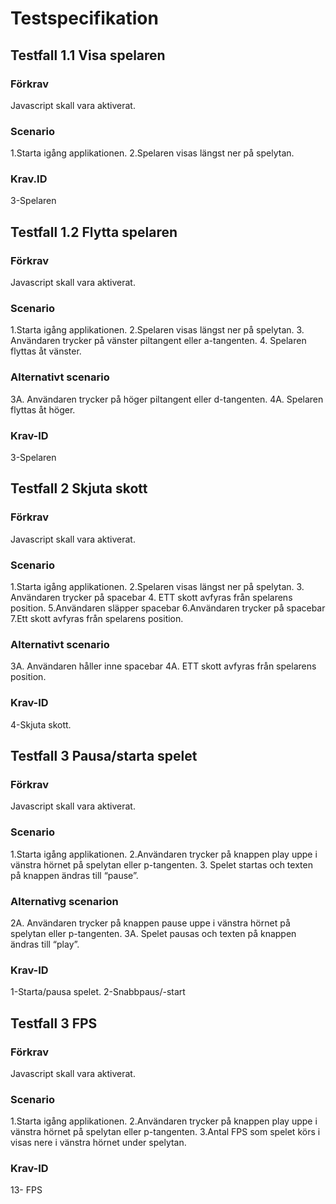 # Testspecifikation

## Testfall 1.1 Visa spelaren

### Förkrav
Javascript skall vara aktiverat.

### Scenario
1.Starta igång applikationen.
2.Spelaren visas längst ner på spelytan.

### Krav.ID
3-Spelaren

## Testfall 1.2 Flytta spelaren

### Förkrav
Javascript skall vara aktiverat.

### Scenario
1.Starta igång applikationen.
2.Spelaren visas längst ner på spelytan.
3. Användaren trycker på vänster piltangent eller a-tangenten.
4. Spelaren flyttas åt vänster.

### Alternativt scenario

3A. Användaren trycker på höger piltangent eller d-tangenten.
4A. Spelaren flyttas åt höger.

### Krav-ID
3-Spelaren






## Testfall 2 Skjuta skott

### Förkrav
Javascript skall vara aktiverat.

### Scenario
1.Starta igång applikationen.
2.Spelaren visas längst ner på spelytan.
3. Användaren trycker på spacebar
4. ETT skott avfyras från spelarens position.
5.Användaren släpper spacebar
6.Användaren trycker på spacebar
7.Ett skott avfyras från spelarens position.

### Alternativt scenario
3A. Användaren håller inne spacebar
4A. ETT skott avfyras från spelarens position.

### Krav-ID
4-Skjuta skott.

## Testfall 3 Pausa/starta spelet

### Förkrav
Javascript skall vara aktiverat.

### Scenario
1.Starta igång applikationen.
2.Användaren trycker på knappen play uppe i vänstra hörnet på spelytan eller p-tangenten.
3. Spelet startas och texten på knappen ändras till “pause”.

### Alternativg scenarion
2A. Användaren trycker på knappen pause uppe i vänstra hörnet på spelytan eller p-tangenten.
3A. Spelet pausas och texten på knappen ändras till “play”.

### Krav-ID
1-Starta/pausa spelet.
2-Snabbpaus/-start



## Testfall 3 FPS

### Förkrav
Javascript skall vara aktiverat.

### Scenario
1.Starta igång applikationen.
2.Användaren trycker på knappen play uppe i vänstra hörnet på spelytan eller p-tangenten.
3.Antal FPS som spelet körs i visas nere i vänstra hörnet under spelytan.

### Krav-ID
13- FPS








